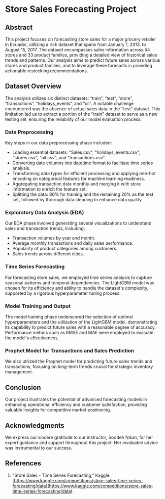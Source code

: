 # Store Sales Forecasting Project

## Abstract

This project focuses on forecasting store sales for a major grocery retailer in Ecuador, utilizing a rich dataset that spans from January 1, 2013, to August 15, 2017. The dataset encompasses sales information across 54 stores and 33 product families, providing a detailed view of historical sales trends and patterns. Our analysis aims to predict future sales across various stores and product families, and to leverage these forecasts in providing actionable restocking recommendations.

## Dataset Overview

The analysis utilizes six distinct datasets: “train”, “test”, “store”, “transactions”, “holidays_events”, and “oil”. A notable challenge encountered was the absence of actual sales data in the "test" dataset. This limitation led us to extract a portion of the "train" dataset to serve as a new testing set, ensuring the reliability of our model evaluation process.

### Data Preprocessing

Key steps in our data preprocessing phase included:
- Loading essential datasets: "Sales.csv", "holidays_events.csv", "stores.csv", "oil.csv", and "transactions.csv".
- Converting date columns into datetime format to facilitate time series analysis.
- Transforming data types for efficient processing and applying one-hot encoding on categorical features for machine learning readiness.
- Aggregating transaction data monthly and merging it with store information to enrich the feature set.
- Splitting the data: 80% for training and the remaining 20% as the test set, followed by thorough data cleaning to enhance data quality.

### Exploratory Data Analysis (EDA)

Our EDA phase involved generating several visualizations to understand sales and transaction trends, including:
- Transaction volumes by year and month.
- Average monthly transactions and daily sales performance.
- Popularity of product categories among customers.
- Sales trends across different cities.

### Time Series Forecasting

For forecasting store sales, we employed time series analysis to capture seasonal patterns and temporal dependencies. The LightGBM model was chosen for its efficiency and ability to handle the dataset's complexity, supported by a rigorous hyperparameter tuning process.

### Model Training and Output

The model training phase underscored the selection of optimal hyperparameters and the utilization of the LightGBM model, demonstrating its capability to predict future sales with a reasonable degree of accuracy. Performance metrics such as RMSE and MAE were employed to evaluate the model's effectiveness.

### Prophet Model for Transactions and Sales Prediction

We also utilized the Prophet model for predicting future sales trends and transactions, focusing on long-term trends crucial for strategic inventory management.

## Conclusion

Our project illustrates the potential of advanced forecasting models in enhancing operational efficiency and customer satisfaction, providing valuable insights for competitive market positioning.

## Acknowledgments

We express our sincere gratitude to our instructor, Soodeh Nikan, for her expert guidance and support throughout this project. Her invaluable advice was instrumental to our success.

## References

1. "Store Sales - Time Series Forecasting," Kaggle. [https://www.kaggle.com/competitions/store-sales-time-series-forecasting/data](https://www.kaggle.com/competitions/store-sales-time-series-forecasting/data)
